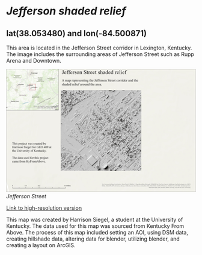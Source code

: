 # *Jefferson shaded relief*
## lat(38.053480) and lon(-84.500871)

This area is located in the Jefferson Street corridor in Lexington, Kentucky. The image includes the surrounding areas of Jefferson Street such as Rupp Arena and Downtown.

![Caption of map](Layout.jpg)
*Jefferson Street*

[Link to high-resolution version](Layout.pdf)

This map was created by Harrison Siegel, a student at the University of Kentucky. The data used for this map was sourced from Kentucky From Above. The process of this map included setting an AOI, using DSM data, creating hillshade data, altering data for blender, utilizing blender, and creating a layout on ArcGIS.